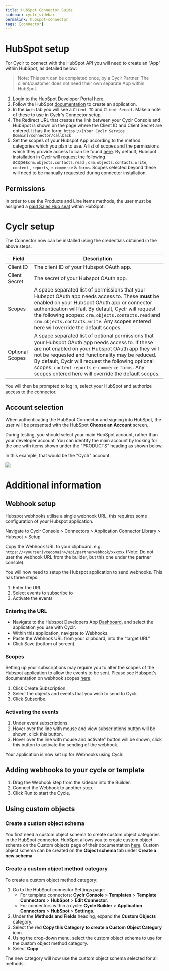 ```yaml
---
title: HubSpot Connector Guide
sidebar: cyclr_sidebar
permalink: hubspot-connector
tags: [connector]
---
```


# HubSpot setup

For Cyclr to connect with the HubSpot API you will need to create an "App" within HubSpot, as detailed below:

> Note: This part can be completed once, by a Cyclr Partner. The client/customer does not need their own separate App within HubSpot.

1. Login to the HubSpot Developer Portal [here](https://app.hubspot.com/signup-v2/developers).
2. Follow the HubSpot [documentation](https://developers.hubspot.com/docs/faq/how-do-i-create-an-app-in-hubspot) to create an application.
3. In the `Auth` tab you will see a `Client ID` and `Client Secret`. Make a note of these to use in Cyclr's Connector setup.
4. The Redirect URL that creates the link between your Cyclr Console and HubSpot is shown on the page where the Client ID and Client Secret are entered. It has the form:
   `https://[Your Cyclr Service Domain]/connector/callback`
5. Set the scopes of your Hubspot App according to the method categories which you plan to use. A list of scopes and the permissions which they provide access to can be found [here](https://developers.hubspot.com/docs/api/working-with-oauth#scopes). By default, Hubspot installation in Cyclr will request the following scopes`crm.objects.contacts.read` , `crm.objects.contacts.write`,  `content` , `reports`,  `e-commerce` & `forms`. Scopes selected beyond these will need to be manually requested during connector installation. 



## Permissions

In order to use the Products and Line Items methods, the user must be assigned a [paid Sales Hub seat](https://knowledge.hubspot.com/articles/kcs_article/account/manage-sales-hub-and-service-hub-paid-users) within HubSpot.

# Cyclr setup

The Connector now can be installed using the credentials obtained in the above steps:

| Field           | Description                                                  |
| --------------- | ------------------------------------------------------------ |
| Client ID       | The client ID of your Hubspot OAuth app.                     |
| Client Secret   | The secret of your Hubspot OAuth app.                        |
| Scopes          | A space separated list of permissions that your Hubspot OAuth app needs access to. These **must** be enabled on your Hubspot OAuth app or connector authentication will fail. By default, Cyclr will request the following scopes: `crm.objects.contacts.read` and `crm.objects.contacts.write`.  Any scopes entered here will override the default scopes. |
| Optional Scopes | A space separated list of optional permissions that your Hubspot OAuth app needs access to. If these are not enabled on your Hubspot OAuth app they will not be requested and functionality may be reduced. By default, Cyclr will request the following optional scopes: `content` `reports` `e-commerce` `forms`. Any scopes entered here will override the default scopes. |



You will then be prompted to log in, select your HubSpot and authorize access to the connector.

## Account selection

When authenticating the HubSpot Connector and signing into HubSpot, the user will be presented with the HubSpot **Choose an Account** screen.

During testing, you should select your main HubSpot account, rather than your developer account. You can identify the main account by looking for the one with items shown under the "PRODUCTS" heading as shown below.

In this example, that would be the "Cyclr" account:

![](./images/hubspot-choose-acct.png)

# Additional information

## Webhook setup

Hubspot webhooks utilise a single webhook URL, this requires some configuration of your Hubspot application.

Navigate to Cyclr Console > Connectors > Application Connector Library > Hubspot > Setup

Copy the Webhook URL to your clipboard. e.g. `https://<yourserivcedomain>/api/partnerwebhook/xxxxxx` (Note: Do not user the webhook URL from the builder, but this one under the partner console).

You will now need to setup the Hubspot application to send webhooks. This has three steps:

1.  Enter the URL
2.  Select events to subscribe to
3.  Activate the events

### Entering the URL

-   Navigate to the Hubspot Developers App [Dashboard](https://app.hubspot.com/developer), and select the application you use with Cyclr.
-   Within this application, navigate to Webhooks.
-   Paste the Webhook URL from your clipboard, into the "target URL"
-   Click Save (bottom of screen).

### Scopes

Setting up your subscriptions may require you to alter the scopes of the Hubspot application to allow the events to be sent. Please see Hubspot's documentation on webhook scopes [here](https://developers.hubspot.com/docs/api/webhooks#scopes). 

1. Click Create Subscription.
2. Select the objects and events that you wish to send to Cyclr.
3. Click Subscribe.

### Activating the events

1. Under event subscriptions.
2. Hover over the line with mouse and view subscriptions button will be shown, click this button.
3. Hover over the line with mouse and activate" button will be shown, click this button to activate the sending of the webhook.

Your application is now set up for Webhooks using Cyclr.

## Adding webhooks to your cycle or template

1. Drag the Webhook step from the sidebar into the Builder.
2. Connect the Webhook to another step.
3. Click Run to start the Cycle.

## Using custom objects

### Create a custom object schema

You first need a custom object schema to create custom object categories in the HubSpot connector. HubSpot allows you to create custom object schema on the Custom objects page of their documentation [here](https://developers.hubspot.com/docs/api/crm/crm-custom-objects). Custom object schema can be created on the **Object schema** tab under **Create a new schema**.

### Create a custom object method category

To create a custom object method category:

1. Go to the HubSpot connector Settings page:
    - For template connectors: **Cyclr Console** > **Templates** > **Template Connectors** > **HubSpot** > **Edit Connector**.
    - For connectors within a cycle: **Cycle Builder** > **Application Connectors** > **HubSpot** > **Settings**.
2. Under the **Methods and Fields** heading, expand the **Custom Objects** category.
3. Select the red **Copy this Category to create a Custom Object Category** icon.
4. Using the drop-down menu, select the custom object schema to use for the custom object method category.
5. Select **Copy**.

The new category will now use the custom object schema selected for all methods.

